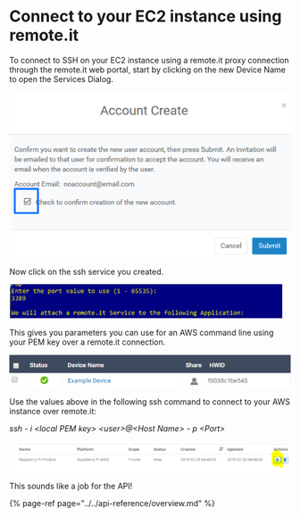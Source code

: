 # Connect to your EC2 instance using remote.it

To connect to SSH on your EC2 instance using a remote.it proxy connection through the remote.it web portal, start by clicking on the new Device Name to open the Services Dialog.

![](../../.gitbook/assets/image%20%2816%29.png)

Now click on the ssh service you created.

![](../../.gitbook/assets/image%20%28266%29.png)

This gives you parameters you can use for an AWS command line using your PEM key over a remote.it connection.

![](../../.gitbook/assets/image%20%28188%29.png)

Use the values above in the following ssh command to connect to your AWS instance over remote.it:

_ssh - i &lt;local PEM key&gt; &lt;user&gt;@&lt;Host Name&gt; - p &lt;Port&gt;_

![](../../.gitbook/assets/image%20%28368%29.png)

This sounds like a job for the API!

{% page-ref page="../../api-reference/overview.md" %}

